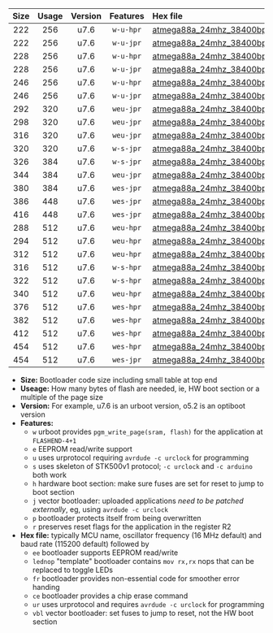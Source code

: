 |Size|Usage|Version|Features|Hex file|
|:-:|:-:|:-:|:-:|:--|
|222|256|u7.6|`w-u-hpr`|[atmega88a_24mhz_38400bps_ur.hex](https://raw.githubusercontent.com/stefanrueger/urboot/main/atmega88a_24mhz_38400bps_ur.hex)|
|222|256|u7.6|`w-u-jpr`|[atmega88a_24mhz_38400bps_ur_vbl.hex](https://raw.githubusercontent.com/stefanrueger/urboot/main/atmega88a_24mhz_38400bps_ur_vbl.hex)|
|228|256|u7.6|`w-u-hpr`|[atmega88a_24mhz_38400bps_lednop_ur.hex](https://raw.githubusercontent.com/stefanrueger/urboot/main/atmega88a_24mhz_38400bps_lednop_ur.hex)|
|228|256|u7.6|`w-u-jpr`|[atmega88a_24mhz_38400bps_lednop_ur_vbl.hex](https://raw.githubusercontent.com/stefanrueger/urboot/main/atmega88a_24mhz_38400bps_lednop_ur_vbl.hex)|
|246|256|u7.6|`w-u-hpr`|[atmega88a_24mhz_38400bps_lednop_fr_ur.hex](https://raw.githubusercontent.com/stefanrueger/urboot/main/atmega88a_24mhz_38400bps_lednop_fr_ur.hex)|
|246|256|u7.6|`w-u-jpr`|[atmega88a_24mhz_38400bps_lednop_fr_ur_vbl.hex](https://raw.githubusercontent.com/stefanrueger/urboot/main/atmega88a_24mhz_38400bps_lednop_fr_ur_vbl.hex)|
|292|320|u7.6|`weu-jpr`|[atmega88a_24mhz_38400bps_ee_ur_vbl.hex](https://raw.githubusercontent.com/stefanrueger/urboot/main/atmega88a_24mhz_38400bps_ee_ur_vbl.hex)|
|298|320|u7.6|`weu-jpr`|[atmega88a_24mhz_38400bps_ee_lednop_ur_vbl.hex](https://raw.githubusercontent.com/stefanrueger/urboot/main/atmega88a_24mhz_38400bps_ee_lednop_ur_vbl.hex)|
|316|320|u7.6|`weu-jpr`|[atmega88a_24mhz_38400bps_ee_lednop_fr_ur_vbl.hex](https://raw.githubusercontent.com/stefanrueger/urboot/main/atmega88a_24mhz_38400bps_ee_lednop_fr_ur_vbl.hex)|
|320|320|u7.6|`w-s-jpr`|[atmega88a_24mhz_38400bps_vbl.hex](https://raw.githubusercontent.com/stefanrueger/urboot/main/atmega88a_24mhz_38400bps_vbl.hex)|
|326|384|u7.6|`w-s-jpr`|[atmega88a_24mhz_38400bps_lednop_vbl.hex](https://raw.githubusercontent.com/stefanrueger/urboot/main/atmega88a_24mhz_38400bps_lednop_vbl.hex)|
|344|384|u7.6|`weu-jpr`|[atmega88a_24mhz_38400bps_ee_lednop_fr_ce_ur_vbl.hex](https://raw.githubusercontent.com/stefanrueger/urboot/main/atmega88a_24mhz_38400bps_ee_lednop_fr_ce_ur_vbl.hex)|
|380|384|u7.6|`wes-jpr`|[atmega88a_24mhz_38400bps_ee_vbl.hex](https://raw.githubusercontent.com/stefanrueger/urboot/main/atmega88a_24mhz_38400bps_ee_vbl.hex)|
|386|448|u7.6|`wes-jpr`|[atmega88a_24mhz_38400bps_ee_lednop_vbl.hex](https://raw.githubusercontent.com/stefanrueger/urboot/main/atmega88a_24mhz_38400bps_ee_lednop_vbl.hex)|
|416|448|u7.6|`wes-jpr`|[atmega88a_24mhz_38400bps_ee_lednop_fr_vbl.hex](https://raw.githubusercontent.com/stefanrueger/urboot/main/atmega88a_24mhz_38400bps_ee_lednop_fr_vbl.hex)|
|288|512|u7.6|`weu-hpr`|[atmega88a_24mhz_38400bps_ee_ur.hex](https://raw.githubusercontent.com/stefanrueger/urboot/main/atmega88a_24mhz_38400bps_ee_ur.hex)|
|294|512|u7.6|`weu-hpr`|[atmega88a_24mhz_38400bps_ee_lednop_ur.hex](https://raw.githubusercontent.com/stefanrueger/urboot/main/atmega88a_24mhz_38400bps_ee_lednop_ur.hex)|
|312|512|u7.6|`weu-hpr`|[atmega88a_24mhz_38400bps_ee_lednop_fr_ur.hex](https://raw.githubusercontent.com/stefanrueger/urboot/main/atmega88a_24mhz_38400bps_ee_lednop_fr_ur.hex)|
|316|512|u7.6|`w-s-hpr`|[atmega88a_24mhz_38400bps.hex](https://raw.githubusercontent.com/stefanrueger/urboot/main/atmega88a_24mhz_38400bps.hex)|
|322|512|u7.6|`w-s-hpr`|[atmega88a_24mhz_38400bps_lednop.hex](https://raw.githubusercontent.com/stefanrueger/urboot/main/atmega88a_24mhz_38400bps_lednop.hex)|
|340|512|u7.6|`weu-hpr`|[atmega88a_24mhz_38400bps_ee_lednop_fr_ce_ur.hex](https://raw.githubusercontent.com/stefanrueger/urboot/main/atmega88a_24mhz_38400bps_ee_lednop_fr_ce_ur.hex)|
|376|512|u7.6|`wes-hpr`|[atmega88a_24mhz_38400bps_ee.hex](https://raw.githubusercontent.com/stefanrueger/urboot/main/atmega88a_24mhz_38400bps_ee.hex)|
|382|512|u7.6|`wes-hpr`|[atmega88a_24mhz_38400bps_ee_lednop.hex](https://raw.githubusercontent.com/stefanrueger/urboot/main/atmega88a_24mhz_38400bps_ee_lednop.hex)|
|412|512|u7.6|`wes-hpr`|[atmega88a_24mhz_38400bps_ee_lednop_fr.hex](https://raw.githubusercontent.com/stefanrueger/urboot/main/atmega88a_24mhz_38400bps_ee_lednop_fr.hex)|
|454|512|u7.6|`wes-hpr`|[atmega88a_24mhz_38400bps_ee_lednop_fr_ce.hex](https://raw.githubusercontent.com/stefanrueger/urboot/main/atmega88a_24mhz_38400bps_ee_lednop_fr_ce.hex)|
|454|512|u7.6|`wes-jpr`|[atmega88a_24mhz_38400bps_ee_lednop_fr_ce_vbl.hex](https://raw.githubusercontent.com/stefanrueger/urboot/main/atmega88a_24mhz_38400bps_ee_lednop_fr_ce_vbl.hex)|

- **Size:** Bootloader code size including small table at top end
- **Useage:** How many bytes of flash are needed, ie, HW boot section or a multiple of the page size
- **Version:** For example, u7.6 is an urboot version, o5.2 is an optiboot version
- **Features:**
  + `w` urboot provides `pgm_write_page(sram, flash)` for the application at `FLASHEND-4+1`
  + `e` EEPROM read/write support
  + `u` uses urprotocol requiring `avrdude -c urclock` for programming
  + `s` uses skeleton of STK500v1 protocol; `-c urclock` and `-c arduino` both work
  + `h` hardware boot section: make sure fuses are set for reset to jump to boot section
  + `j` vector bootloader: uploaded applications *need to be patched externally*, eg, using `avrdude -c urclock`
  + `p` bootloader protects itself from being overwritten
  + `r` preserves reset flags for the application in the register R2
- **Hex file:** typically MCU name, oscillator frequency (16 MHz default) and baud rate (115200 default) followed by
  + `ee` bootloader supports EEPROM read/write
  + `lednop` "template" bootloader contains `mov rx,rx` nops that can be replaced to toggle LEDs
  + `fr` bootloader provides non-essential code for smoother error handing
  + `ce` bootloader provides a chip erase command
  + `ur` uses urprotocol and requires `avrdude -c urclock` for programming
  + `vbl` vector bootloader: set fuses to jump to reset, not the HW boot section
